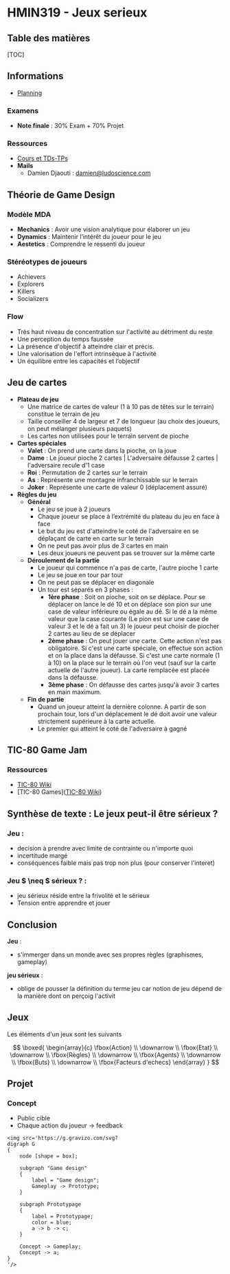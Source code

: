 # HMIN319 - Jeux serieux

## Table des matières

[TOC]

## Informations

- [Planning](https://moodle.umontpellier.fr/course/view.php?id=1083)

### Examens

- **Note finale** : 30% Exam + 70% Projet

### Ressources

- [Cours et TDs-TPs](https://moodle.umontpellier.fr/course/view.php?id=1083)
- **Mails**
  - Damien Djaouti : damien@ludoscience.com

## Théorie de Game Design

### Modèle MDA

- **Mechanics** : Avoir une vision analytique pour élaborer un jeu
- **Dynamics** : Maintenir l’intérêt du joueur pour le jeu 
- **Aestetics** : Comprendre le ressenti du joueur

### Stéréotypes de joueurs

- Achievers
- Explorers
- Killers
- Socializers

### Flow

- Très haut niveau de concentration sur l'activité au détriment du reste
- Une perception du temps faussée
- La présence d'objectif à atteindre clair et précis.
- Une valorisation de l'effort intrinsèque à l'activité
- Un équilibre entre les capacités et l’objectif

## Jeu de cartes

- **Plateau de jeu**
  - Une matrice de cartes de valeur (1 à 10 pas de têtes sur le terrain)  constitue le terrain de jeu
  - Taille conseiller 4 de largeur et 7 de longueur (au choix des joueurs, on peut mélanger plusieurs paquets)
  - Les cartes non utilisées pour le terrain servent de pioche
- **Cartes spéciales**
  - **Valet** : On prend une carte dans la pioche, on la joue
  - **Dame** : Le joueur pioche 2 cartes | L'adversaire défausse 2 cartes | l'adversaire recule d'1 case
  - **Roi** : Permutation de 2 cartes sur le terrain
  - **As** : Représente une montagne infranchissable sur le terrain
  - **Joker** : Représente une carte de valeur 0 (déplacement assuré)
- **Règles du jeu**
  - **Général**
    - Le jeu se joue à 2 joueurs
    - Chaque joueur se place à l’extrémité du plateau du jeu en face à face
    - Le but du jeu est d'atteindre le coté de l'adversaire en se déplaçant de carte en carte sur le terrain
    - On ne peut pas avoir plus de 3 cartes en main
    - Les deux joueurs ne peuvent pas se trouver sur la même carte
  - **Déroulement de la partie**
    - Le joueur qui commence n'a pas de carte, l'autre pioche 1 carte
    - Le jeu se joue en tour par tour
    - On ne peut pas se déplacer en diagonale
    - Un tour est séparés en 3 phases :
      - **1ère phase** : Soit on pioche, soit on se déplace. Pour se déplacer on lance le dé 10 et on déplace son pion sur une case de valeur inférieure ou égale au dé. Si le dé a la même valeur que la case courante (Le pion est sur une case de valeur 3 et le dé a fait un 3) le joueur peut choisir de piocher 2 cartes au lieu de se déplacer
      - **2ème phase** : On peut jouer une carte. Cette action n'est pas obligatoire. Si c'est une carte spéciale, on effectue son action et on la place dans la défausse. Si c'est une carte normale (1 à 10) on la place sur le terrain où l'on veut (sauf sur la carte actuelle de l'autre joueur). La carte remplacée est placée dans la défausse.
      - **3ème phase** : On défausse des cartes jusqu'à avoir 3 cartes en main maximum.
  - **Fin de partie**
    - Quand un joueur atteint la dernière colonne. A partir de son prochain tour, lors d'un déplacement le dé doit avoir une valeur strictement supérieure à la carte actuelle.
    - Le premier qui atteint le coté de l'adversaire à gagné

## TIC-80 Game Jam

### Ressources

- [TIC-80 Wiki](https://github.com/nesbox/TIC-80/wiki)
- [TIC-80 Games]([TIC-80 Wiki](https://github.com/nesbox/TIC-80/wiki))

## Synthèse de texte : Le jeux peut-il être sérieux ?

### Jeu :

- decision à prendre avec limite de contrainte ou n'importe quoi
- incertitude margé
- conséquences faible mais pas trop non plus (pour conserver l'interet)

### Jeu $ \neq $ sérieux ? :

- jeu sérieux réside entre la frivolité et le sérieux
- Tension entre apprendre et jouer

## Conclusion

**Jeu** :

- s'immerger dans un monde avec ses propres règles (graphismes, gameplay)

**jeu sérieux** : 

- oblige de pousser la définition du terme jeu car notion de jeu dépend de la manière dont on perçoig l'activit

## Jeux

Les éléments d'un jeux sont les suivants

$$
\boxed{
\begin{array}{c}
	\fbox{Action}	\\
	\downarrow		\\
	\fbox{Etat}		\\
	\downarrow		\\
	\fbox{Règles}	\\
	\downarrow		\\
	\fbox{Agents}	\\
	\downarrow		\\
	\fbox{Buts}		\\
	\downarrow		\\
	\fbox{Facteurs d'echecs}
\end{array}
}
$$

## Projet

### Concept

- Public cible
- Chaque action du joueur -> feedback





```
<img src='https://g.gravizo.com/svg?
digraph G
{
  	node [shape = box];
  	
 	subgraph "Game design"
 	{
 		label = "Game design";
 		Gameplay -> Prototype;
 	}
 	
 	subgraph Prototypage
 	{
 		label = Prototypage;
 		color = blue;
 		a -> b -> c;
 	}
 	
 	Concept -> Gameplay;
	Concept -> a;
}
'/>
```

